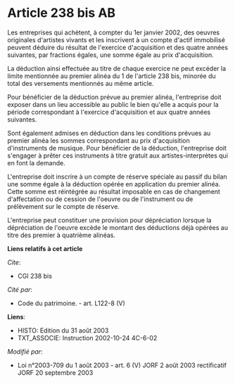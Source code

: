 # Article 238 bis AB

Les entreprises qui achètent, à compter du 1er janvier 2002, des oeuvres originales d'artistes vivants et les inscrivent à un
compte d'actif immobilisé peuvent déduire du résultat de l'exercice d'acquisition et des quatre années suivantes, par
fractions égales, une somme égale au prix d'acquisition.

La déduction ainsi effectuée au titre de chaque exercice ne peut excéder la limite mentionnée au premier alinéa du 1 de
l'article 238 bis, minorée du total des versements mentionnés au même article.

Pour bénéficier de la déduction prévue au premier alinéa, l'entreprise doit exposer dans un lieu accessible au public le bien
qu'elle a acquis pour la période correspondant à l'exercice d'acquisition et aux quatre années suivantes.

Sont également admises en déduction dans les conditions prévues au premier alinéa les sommes correspondant au prix
d'acquisition d'instruments de musique. Pour bénéficier de la déduction, l'entreprise doit s'engager à prêter ces instruments
à titre gratuit aux artistes-interprètes qui en font la demande.

L'entreprise doit inscrire à un compte de réserve spéciale au passif du bilan une somme égale à la déduction opérée en
application du premier alinéa. Cette somme est réintégrée au résultat imposable en cas de changement d'affectation ou de
cession de l'oeuvre ou de l'instrument ou de prélèvement sur le compte de réserve.

L'entreprise peut constituer une provision pour dépréciation lorsque la dépréciation de l'oeuvre excède le montant des
déductions déjà opérées au titre des premier à quatrième alinéas.

**Liens relatifs à cet article**

_Cite_:

  - CGI 238 bis

_Cité par_:

  - Code du patrimoine. - art. L122-8 (V)

**Liens**:

  - HISTO: Edition du 31 août 2003
  - TXT_ASSOCIE: Instruction 2002-10-24 4C-6-02

_Modifié par_:

  - Loi n°2003-709 du 1 août 2003 - art. 6 (V) JORF 2 août 2003 rectificatif JORF 20 septembre 2003

